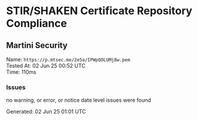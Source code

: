 # STIR/SHAKEN Certificate Repository Compliance

## Martini Security

Name: `https://p.mtsec.me/2e5a/IPWpQOLUMj8w.pem`\
Tested At: 02 Jun 25 00:52 UTC\
Time: 110ms

### Issues

no warning, or error, or notice date level issues were found

Generated: 02 Jun 25 01:01 UTC